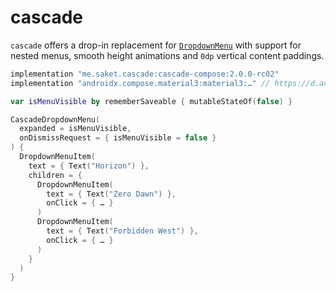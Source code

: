 # cascade

`cascade` offers a drop-in replacement for [`DropdownMenu`][drop_down_menu] with support for nested menus, smooth height animations and `0dp` vertical content paddings.

[drop_down_menu]: https://developer.android.com/reference/kotlin/androidx/compose/material3/package-summary#DropdownMenu(kotlin.Boolean,kotlin.Function0,androidx.compose.ui.Modifier,androidx.compose.ui.unit.DpOffset,androidx.compose.ui.window.PopupProperties,kotlin.Function1)

```groovy
implementation "me.saket.cascade:cascade-compose:2.0.0-rc02"
implementation "androidx.compose.material3:material3:…" // https://d.android.com/jetpack/androidx/releases/compose-material3
```

```kotlin
var isMenuVisible by rememberSaveable { mutableStateOf(false) }

CascadeDropdownMenu(
  expanded = isMenuVisible,
  onDismissRequest = { isMenuVisible = false }
) {
  DropdownMenuItem(
    text = { Text("Horizon") },
    children = {
      DropdownMenuItem(
        text = { Text("Zero Dawn") },
        onClick = { … }
      )
      DropdownMenuItem(
        text = { Text("Forbidden West") },
        onClick = { … }
      )
    }
  )
}
```
